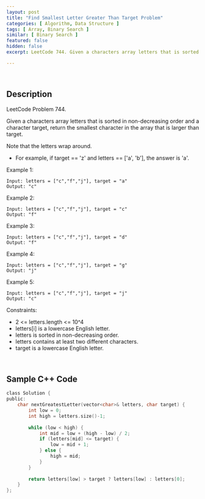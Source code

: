 ```yaml
---
layout: post
title: "Find Smallest Letter Greater Than Target Problem"
categories: [ Algorithm, Data Structure ]
tags: [ Array, Binary Search ]
similar: [ Binary Search ]
featured: false
hidden: false
excerpt: LeetCode 744. Given a characters array letters that is sorted in non-decreasing order and a character target, return the smallest character in the array that is larger than target.

---
```


<br />

## Description

LeetCode Problem 744.

Given a characters array letters that is sorted in non-decreasing order and a character target, return the smallest character in the array that is larger than target.

Note that the letters wrap around.
* For example, if target == 'z' and letters == ['a', 'b'], the answer is 'a'.

Example 1:
```
Input: letters = ["c","f","j"], target = "a"
Output: "c"
```

Example 2:
```
Input: letters = ["c","f","j"], target = "c"
Output: "f"
```

Example 3:
```
Input: letters = ["c","f","j"], target = "d"
Output: "f"
```

Example 4:
```
Input: letters = ["c","f","j"], target = "g"
Output: "j"
```

Example 5:
```
Input: letters = ["c","f","j"], target = "j"
Output: "c"
```

Constraints:
* 2 <= letters.length <= 10^4
* letters[i] is a lowercase English letter.
* letters is sorted in non-decreasing order.
* letters contains at least two different characters.
* target is a lowercase English letter.

<br />

## Sample C++ Code


```c
class Solution {
public:
    char nextGreatestLetter(vector<char>& letters, char target) {
        int low = 0;
        int high = letters.size()-1;
        
        while (low < high) {
            int mid = low + (high - low) / 2;
            if (letters[mid] <= target) {
                low = mid + 1;
            } else {
                high = mid;
            }
        }
        
        return letters[low] > target ? letters[low] : letters[0];
    }
};
```


